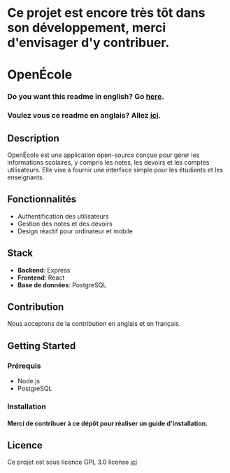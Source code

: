 # Ce projet est encore très tôt dans son développement, merci d'envisager d'y contribuer.

# OpenÉcole

### Do you want this readme in english? Go [here](https://github.com/Komas19-new/OpenEcole/blob/main/readme.md).
### Voulez vous ce readme en anglais? Allez [ici](https://github.com/Komas19-new/OpenEcole/blob/main/readme.md).

## Description
OpenÉcole est une application open-source conçue pour gérer les informations scolaires, y compris les notes, les devoirs et les comptes utilisateurs. Elle vise à fournir une interface simple pour les étudiants et les enseignants.

## Fonctionnalités
- Authentification des utilisateurs
- Gestion des notes et des devoirs
- Design réactif pour ordinateur et mobile
## Stack
- **Backend**: Express
- **Frontend**: React
- **Base de données**: PostgreSQL

## Contribution
Nous acceptons de la contribution en anglais et en français.

## Getting Started

### Prérequis
- Node.js
- PostgreSQL

### Installation

#### Merci de contribuer à ce dépôt pour réaliser un guide d'installation.

## Licence
Ce projet est sous licence GPL 3.0 license [ici](https://github.com/Komas19-new/OpenEcole/blob/main/LICENSE)